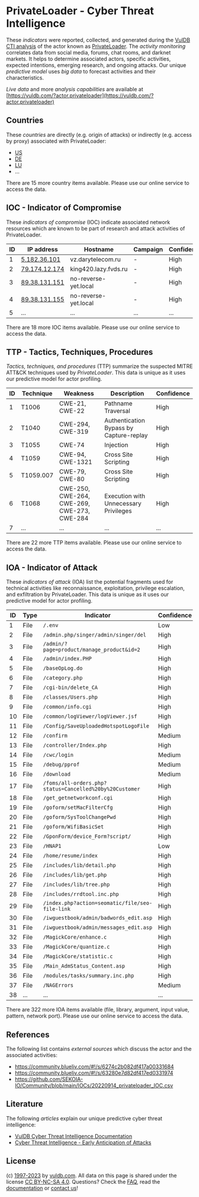 # PrivateLoader - Cyber Threat Intelligence

These _indicators_ were reported, collected, and generated during the [VulDB CTI analysis](https://vuldb.com/?kb.cti) of the actor known as [PrivateLoader](https://vuldb.com/?actor.privateloader). The _activity monitoring_ correlates data from social media, forums, chat rooms, and darknet markets. It helps to determine associated actors, specific activities, expected intentions, emerging research, and ongoing attacks. Our unique _predictive model_ uses _big data_ to forecast activities and their characteristics.

_Live data_ and more _analysis capabilities_ are available at [https://vuldb.com/?actor.privateloader](https://vuldb.com/?actor.privateloader)

## Countries

These _countries_ are directly (e.g. origin of attacks) or indirectly (e.g. access by proxy) associated with PrivateLoader:

* [US](https://vuldb.com/?country.us)
* [DE](https://vuldb.com/?country.de)
* [LU](https://vuldb.com/?country.lu)
* ...

There are 15 more country items available. Please use our online service to access the data.

## IOC - Indicator of Compromise

These _indicators of compromise_ (IOC) indicate associated network resources which are known to be part of research and attack activities of PrivateLoader.

ID | IP address | Hostname | Campaign | Confidence
-- | ---------- | -------- | -------- | ----------
1 | [5.182.36.101](https://vuldb.com/?ip.5.182.36.101) | vz.darytelecom.ru | - | High
2 | [79.174.12.174](https://vuldb.com/?ip.79.174.12.174) | king420.lazy.fvds.ru | - | High
3 | [89.38.131.151](https://vuldb.com/?ip.89.38.131.151) | no-reverse-yet.local | - | High
4 | [89.38.131.155](https://vuldb.com/?ip.89.38.131.155) | no-reverse-yet.local | - | High
5 | ... | ... | ... | ...

There are 18 more IOC items available. Please use our online service to access the data.

## TTP - Tactics, Techniques, Procedures

_Tactics, techniques, and procedures_ (TTP) summarize the suspected MITRE ATT&CK techniques used by _PrivateLoader_. This data is unique as it uses our predictive model for actor profiling.

ID | Technique | Weakness | Description | Confidence
-- | --------- | -------- | ----------- | ----------
1 | T1006 | CWE-21, CWE-22 | Pathname Traversal | High
2 | T1040 | CWE-294, CWE-319 | Authentication Bypass by Capture-replay | High
3 | T1055 | CWE-74 | Injection | High
4 | T1059 | CWE-94, CWE-1321 | Cross Site Scripting | High
5 | T1059.007 | CWE-79, CWE-80 | Cross Site Scripting | High
6 | T1068 | CWE-250, CWE-264, CWE-269, CWE-273, CWE-284 | Execution with Unnecessary Privileges | High
7 | ... | ... | ... | ...

There are 22 more TTP items available. Please use our online service to access the data.

## IOA - Indicator of Attack

These _indicators of attack_ (IOA) list the potential fragments used for technical activities like reconnaissance, exploitation, privilege escalation, and exfiltration by PrivateLoader. This data is unique as it uses our predictive model for actor profiling.

ID | Type | Indicator | Confidence
-- | ---- | --------- | ----------
1 | File | `/.env` | Low
2 | File | `/admin.php/singer/admin/singer/del` | High
3 | File | `/admin/?page=product/manage_product&id=2` | High
4 | File | `/admin/index.PHP` | High
5 | File | `/baseOpLog.do` | High
6 | File | `/category.php` | High
7 | File | `/cgi-bin/delete_CA` | High
8 | File | `/classes/Users.php` | High
9 | File | `/common/info.cgi` | High
10 | File | `/common/logViewer/logViewer.jsf` | High
11 | File | `/Config/SaveUploadedHotspotLogoFile` | High
12 | File | `/confirm` | Medium
13 | File | `/controller/Index.php` | High
14 | File | `/cwc/login` | Medium
15 | File | `/debug/pprof` | Medium
16 | File | `/download` | Medium
17 | File | `/foms/all-orders.php?status=Cancelled%20by%20Customer` | High
18 | File | `/get_getnetworkconf.cgi` | High
19 | File | `/goform/setMacFilterCfg` | High
20 | File | `/goform/SysToolChangePwd` | High
21 | File | `/goform/WifiBasicSet` | High
22 | File | `/GponForm/device_Form?script/` | High
23 | File | `/HNAP1` | Low
24 | File | `/home/resume/index` | High
25 | File | `/includes/lib/detail.php` | High
26 | File | `/includes/lib/get.php` | High
27 | File | `/includes/lib/tree.php` | High
28 | File | `/includes/rrdtool.inc.php` | High
29 | File | `/index.php?action=seomatic/file/seo-file-link` | High
30 | File | `/iwguestbook/admin/badwords_edit.asp` | High
31 | File | `/iwguestbook/admin/messages_edit.asp` | High
32 | File | `/MagickCore/enhance.c` | High
33 | File | `/MagickCore/quantize.c` | High
34 | File | `/MagickCore/statistic.c` | High
35 | File | `/Main_AdmStatus_Content.asp` | High
36 | File | `/modules/tasks/summary.inc.php` | High
37 | File | `/NAGErrors` | Medium
38 | ... | ... | ...

There are 322 more IOA items available (file, library, argument, input value, pattern, network port). Please use our online service to access the data.

## References

The following list contains _external sources_ which discuss the actor and the associated activities:

* https://community.blueliv.com/#!/s/6274c2b082df417a00331684
* https://community.blueliv.com/#!/s/63280e7d82df417ed0331974
* https://github.com/SEKOIA-IO/Community/blob/main/IOCs/20220914_privateloader_IOC.csv

## Literature

The following _articles_ explain our unique predictive cyber threat intelligence:

* [VulDB Cyber Threat Intelligence Documentation](https://vuldb.com/?kb.cti)
* [Cyber Threat Intelligence - Early Anticipation of Attacks](https://www.scip.ch/en/?labs.20201022)

## License

(c) [1997-2023](https://vuldb.com/?kb.changelog) by [vuldb.com](https://vuldb.com/?kb.about). All data on this page is shared under the license [CC BY-NC-SA 4.0](https://creativecommons.org/licenses/by-nc-sa/4.0/). Questions? Check the [FAQ](https://vuldb.com/?kb.faq), read the [documentation](https://vuldb.com/?kb) or [contact us](https://vuldb.com/?contact)!
